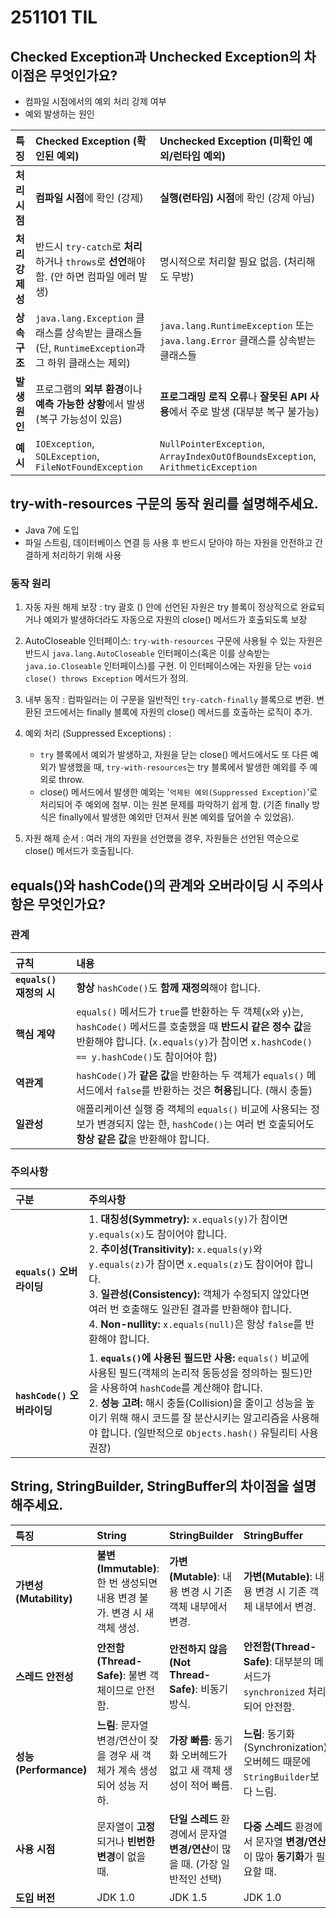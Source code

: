 # 251101 TIL

## Checked Exception과 Unchecked Exception의 차이점은 무엇인가요?
- 컴파일 시점에서의 예외 처리 강제 여부
- 예외 발생하는 원인

| 특징 | Checked Exception (확인된 예외) | Unchecked Exception (미확인 예외/런타임 예외) |
| :--- | :--- | :--- |
| **처리 시점** | **컴파일 시점**에 확인 (강제) | **실행(런타임) 시점**에 확인 (강제 아님) |
| **처리 강제성** | 반드시 `try-catch`로 **처리**하거나 `throws`로 **선언**해야 함. (안 하면 컴파일 에러 발생) | 명시적으로 처리할 필요 없음. (처리해도 무방) |
| **상속 구조** | `java.lang.Exception` 클래스를 상속받는 클래스들 (단, `RuntimeException`과 그 하위 클래스는 제외) | `java.lang.RuntimeException` 또는 `java.lang.Error` 클래스를 상속받는 클래스들 |
| **발생 원인** | 프로그램의 **외부 환경**이나 **예측 가능한 상황**에서 발생 (복구 가능성이 있음) | **프로그래밍 로직 오류**나 **잘못된 API 사용**에서 주로 발생 (대부분 복구 불가능) |
| **예시** | `IOException`, `SQLException`, `FileNotFoundException` | `NullPointerException`, `ArrayIndexOutOfBoundsException`, `ArithmeticException` |

## try-with-resources 구문의 동작 원리를 설명해주세요.
- Java 7에 도입
- 파일 스트림, 데이터베이스 연결 등 사용 후 반드시 닫아야 하는 자원을 안전하고 간결하게 처리하기 위해 사용

### 동작 원리
1. 자동 자원 해제 보장 : try 괄호 () 안에 선언된 자원은 try 블록이 정상적으로 완료되거나 예외가 발생하더라도 자동으로 자원의 close() 메서드가 호출되도록 보장

2. AutoCloseable 인터페이스: `try-with-resources` 구문에 사용될 수 있는 자원은 반드시 `java.lang.AutoCloseable` 인터페이스(혹은 이를 상속받는 `java.io.Closeable` 인터페이스)를 구현. 이 인터페이스에는 자원을 닫는 `void close() throws Exception` 메서드가 정의.

3. 내부 동작 : 컴파일러는 이 구문을 일반적인 `try-catch-finally` 블록으로 변환. 변환된 코드에서는 finally 블록에 자원의 close() 메서드를 호출하는 로직이 추가.

4. 예외 처리 (Suppressed Exceptions) : 
    - `try` 블록에서 예외가 발생하고, 자원을 닫는 close() 메서드에서도 또 다른 예외가 발생했을 때, `try-with-resources`는 try 블록에서 발생한 예외를 주 예외로 throw.
    - close() 메서드에서 발생한 예외는 '`억제된 예외(Suppressed Exception)`'로 처리되어 주 예외에 첨부. 이는 원본 문제를 파악하기 쉽게 함. (기존 finally 방식은 finally에서 발생한 예외만 던져서 원본 예외를 덮어쓸 수 있었음).

5. 자원 해제 순서 : 여러 개의 자원을 선언했을 경우, 자원들은 선언된 역순으로 close() 메서드가 호출됩니다.

## equals()와 hashCode()의 관계와 오버라이딩 시 주의사항은 무엇인가요?

### 관계

| 규칙 | 내용 |
| :--- | :--- |
| **`equals()` 재정의 시** | **항상** `hashCode()`도 **함께 재정의**해야 합니다. |
| **핵심 계약** | `equals()` 메서드가 `true`를 반환하는 두 객체(`x`와 `y`)는, `hashCode()` 메서드를 호출했을 때 **반드시 같은 정수 값**을 반환해야 합니다. (`x.equals(y)`가 참이면 `x.hashCode() == y.hashCode()`도 참이어야 함) |
| **역관계** | `hashCode()`가 **같은 값**을 반환하는 두 객체가 `equals()` 메서드에서 `false`를 반환하는 것은 **허용**됩니다. (해시 충돌) |
| **일관성** | 애플리케이션 실행 중 객체의 `equals()` 비교에 사용되는 정보가 변경되지 않는 한, `hashCode()`는 여러 번 호출되어도 **항상 같은 값**을 반환해야 합니다. |

### 주의사항

| 구분 | 주의사항 |
| :--- | :--- |
| **`equals()` 오버라이딩** | 1. **대칭성(Symmetry):** `x.equals(y)`가 참이면 `y.equals(x)`도 참이어야 합니다. <br> 2. **추이성(Transitivity):** `x.equals(y)`와 `y.equals(z)`가 참이면 `x.equals(z)`도 참이어야 합니다. <br> 3. **일관성(Consistency):** 객체가 수정되지 않았다면 여러 번 호출해도 일관된 결과를 반환해야 합니다. <br> 4. **Non-nullity:** `x.equals(null)`은 항상 `false`를 반환해야 합니다. |
| **`hashCode()` 오버라이딩** | 1. **`equals()`에 사용된 필드만 사용:** `equals()` 비교에 사용된 필드(객체의 논리적 동등성을 정의하는 필드)만을 사용하여 `hashCode`를 계산해야 합니다. <br> 2. **성능 고려:** 해시 충돌(Collision)을 줄이고 성능을 높이기 위해 해시 코드를 잘 분산시키는 알고리즘을 사용해야 합니다. (일반적으로 `Objects.hash()` 유틸리티 사용 권장) |

## String, StringBuilder, StringBuffer의 차이점을 설명해주세요.

| 특징 | String | StringBuilder | StringBuffer |
| :--- | :--- | :--- | :--- |
| **가변성 (Mutability)** | **불변(Immutable)**: 한 번 생성되면 내용 변경 불가. 변경 시 새 객체 생성. | **가변(Mutable)**: 내용 변경 시 기존 객체 내부에서 변경. | **가변(Mutable)**: 내용 변경 시 기존 객체 내부에서 변경. |
| **스레드 안전성** | **안전함(Thread-Safe)**: 불변 객체이므로 안전함. | **안전하지 않음(Not Thread-Safe)**: 비동기 방식. | **안전함(Thread-Safe)**: 대부분의 메서드가 `synchronized` 처리되어 안전함. |
| **성능 (Performance)** | **느림**: 문자열 변경/연산이 잦을 경우 새 객체가 계속 생성되어 성능 저하. | **가장 빠름**: 동기화 오버헤드가 없고 새 객체 생성이 적어 빠름. | **느림**: 동기화(Synchronization) 오버헤드 때문에 `StringBuilder`보다 느림. |
| **사용 시점** | 문자열이 **고정**되거나 **빈번한 변경**이 없을 때. | **단일 스레드** 환경에서 문자열 **변경/연산**이 많을 때. (가장 일반적인 선택) | **다중 스레드** 환경에서 문자열 **변경/연산**이 많아 **동기화**가 필요할 때. |
| **도입 버전** | JDK 1.0 | JDK 1.5 | JDK 1.0 |